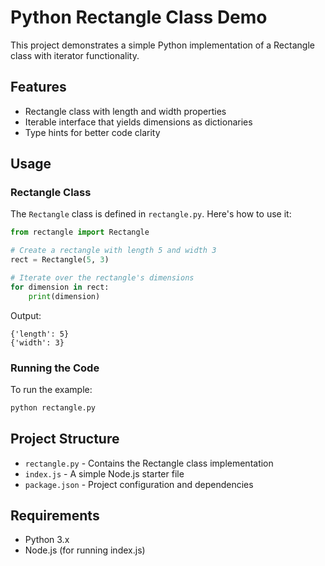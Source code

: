# Python Rectangle Class Demo

This project demonstrates a simple Python implementation of a Rectangle class with iterator functionality.

## Features

- Rectangle class with length and width properties
- Iterable interface that yields dimensions as dictionaries
- Type hints for better code clarity

## Usage

### Rectangle Class

The `Rectangle` class is defined in `rectangle.py`. Here's how to use it:

```python
from rectangle import Rectangle

# Create a rectangle with length 5 and width 3
rect = Rectangle(5, 3)

# Iterate over the rectangle's dimensions
for dimension in rect:
    print(dimension)
```

Output:
```
{'length': 5}
{'width': 3}
```

### Running the Code

To run the example:

```bash
python rectangle.py
```

## Project Structure

- `rectangle.py` - Contains the Rectangle class implementation
- `index.js` - A simple Node.js starter file
- `package.json` - Project configuration and dependencies

## Requirements

- Python 3.x
- Node.js (for running index.js)
